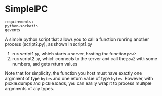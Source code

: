 
# SimpleIPC

```
requirements:
python-socketio
gevents
```

A simple python script that allows you to call a function running another process (script2.py), as shown in script1.py

1. run script1.py, which starts a server, hosting the function `pow2`
2. run script2.py, which connects to the server and call the `pow2` with some numbers, and gets return values

Note that for simplicity, the function you host must have exactly one argmnent of type `bytes` and one return value of type `bytes`. However, with pickle.dumps and pickle.loads, you can easily wrap it to process multiple argmnents of any types.

